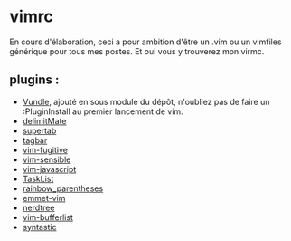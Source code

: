 vimrc
=====

En cours d'élaboration, ceci a pour ambition d'être un .vim ou un vimfiles
générique pour tous mes postes. Et oui vous y trouverez mon virmc.

plugins :
---------

* [Vundle](https://github.com/gmarik/Vundle.vim), ajouté en sous module
  du dépôt, n'oubliez pas de faire un :PluginInstall au premier lancement de
  vim.
* [delimitMate](https://github.com/Raimondi/delimitMate.git)
* [supertab](https://github.com/ervandew/supertab.git)
* [tagbar](https://github.com/majutsushi/tagbar.git)
* [vim-fugitive](https://github.com/tpope/vim-fugitive.git)
* [vim-sensible](https://github.com/tpope/vim-sensible.git)
* [vim-javascript](https://github.com/pangloss/vim-javascript)
* [TaskList](https://github.com/vim-scripts/TaskList.vim)
* [rainbow\_parentheses](https://github.com/kien/rainbow_parentheses.vim) 
* [emmet-vim](https://github.com/mattn/emmet-vim) 
* [nerdtree](https://github.com/scrooloose/nerdtree)
* [vim-bufferlist](https://github/roblillack/vim-bufferlist)
* [syntastic](https://github/scrooloose/syntastic)
